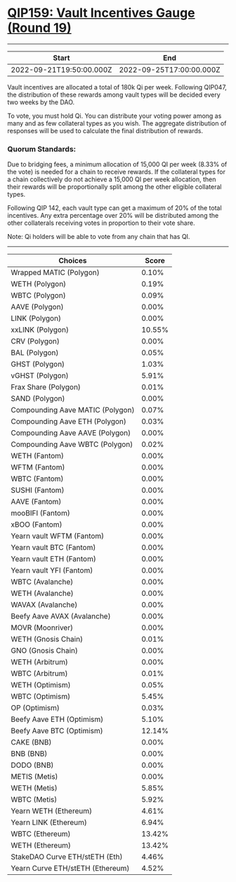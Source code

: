 
# [QIP159: Vault Incentives Gauge (Round 19)](https://snapshot.org/#/qidao.eth/proposal/0xd004a747481d2313a0c7ccd86144626a22985536abb64464a3f9181dc971ec48)

---
| Start | End |
| --- | --- |
| 2022-09-21T19:50:00.000Z | 2022-09-25T17:00:00.000Z |


Vault incentives are allocated a total of 180k Qi per week. Following QIP047, the distribution of these rewards among vault types will be decided every two weeks by the DAO.

To vote, you must hold Qi. You can distribute your voting power among as many and as few collateral types as you wish. The aggregate distribution of responses will be used to calculate the final distribution of rewards.

### Quorum Standards:

Due to bridging fees, a minimum allocation of 15,000 QI per week (8.33% of the vote) is needed for a chain to receive rewards. If the collateral types for a chain collectively do not achieve a 15,000 QI per week allocation, then their rewards will be proportionally split among the other eligible collateral types. 

Following QIP 142, each vault type can get a maximum of 20% of the total incentives. Any extra percentage over 20% will be distributed among the other collaterals receiving votes in proportion to their vote share.

Note: Qi holders will be able to vote from any chain that has QI.

---
| Choices | Score |
| --- | --- |
| Wrapped MATIC (Polygon) | 0.10% |
| WETH (Polygon) | 0.19% |
| WBTC (Polygon) | 0.09% |
| AAVE (Polygon) | 0.00% |
| LINK (Polygon) | 0.00% |
| xxLINK (Polygon) | 10.55% |
| CRV (Polygon) | 0.00% |
| BAL (Polygon) | 0.05% |
| GHST (Polygon) | 1.03% |
| vGHST (Polygon) | 5.91% |
| Frax Share (Polygon) | 0.01% |
| SAND (Polygon) | 0.00% |
| Compounding Aave MATIC (Polygon) | 0.07% |
| Compounding Aave ETH (Polygon) | 0.03% |
| Compounding Aave AAVE (Polygon) | 0.00% |
| Compounding Aave WBTC (Polygon) | 0.02% |
| WETH (Fantom) | 0.00% |
| WFTM (Fantom) | 0.00% |
| WBTC (Fantom) | 0.00% |
| SUSHI (Fantom) | 0.00% |
| AAVE (Fantom) | 0.00% |
| mooBIFI (Fantom) | 0.00% |
| xBOO (Fantom) | 0.00% |
| Yearn vault WFTM (Fantom) | 0.00% |
| Yearn vault BTC (Fantom) | 0.00% |
| Yearn vault ETH (Fantom) | 0.00% |
| Yearn vault YFI (Fantom) | 0.00% |
| WBTC (Avalanche) | 0.00% |
| WETH (Avalanche) | 0.00% |
| WAVAX (Avalanche) | 0.00% |
| Beefy Aave AVAX (Avalanche) | 0.00% |
| MOVR (Moonriver) | 0.00% |
| WETH (Gnosis Chain) | 0.01% |
| GNO (Gnosis Chain) | 0.00% |
| WETH (Arbitrum) | 0.00% |
| WBTC (Arbitrum) | 0.01% |
| WETH (Optimism) | 0.05% |
| WBTC (Optimism) | 5.45% |
| OP (Optimism) | 0.03% |
| Beefy Aave ETH (Optimism) | 5.10% |
| Beefy Aave BTC (Optimism) | 12.14% |
| CAKE (BNB) | 0.00% |
| BNB (BNB) | 0.00% |
| DODO (BNB) | 0.00% |
| METIS (Metis) | 0.00% |
| WETH (Metis) | 5.85% |
| WBTC (Metis) | 5.92% |
| Yearn WETH (Ethereum) | 4.61% |
| Yearn LINK (Ethereum) | 6.94% |
| WBTC (Ethereum) | 13.42% |
| WETH (Ethereum) | 13.42% |
| StakeDAO Curve ETH/stETH (Eth) | 4.46% |
| Yearn Curve ETH/stETH (Ethereum) | 4.52% |


